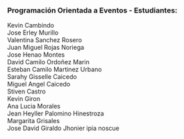### Programación Orientada a Eventos - Estudiantes:

Kevin Cambindo  
Jose Erley Murillo  
Valentina Sanchez Rosero  
Juan Miguel Rojas Noriega  
Jose Henao Montes  
David Camilo Ordoñez Marin  
Esteban Camilo Martinez Urbano  
Sarahy Gisselle Caicedo  
Miguel Angel Caicedo  
Stiven Castro  
Kevin Giron  
Ana Lucia Morales  
Jean Heyller Palomino Hinestroza  
Margarita Grisales   
Jose David Giraldo 
Jhonier ipia noscue